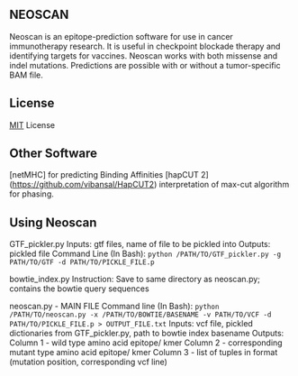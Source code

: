 NEOSCAN
-----
Neoscan is an epitope-prediction software for use in cancer immunotherapy research. It is useful in checkpoint blockade therapy
and identifying targets for vaccines. Neoscan works with both missense and indel mutations. Predictions are possible with or without a
tumor-specific BAM file.

License
-----
[MIT](http://choosealicense.com/licenses/mit/) License

Other Software
-----
[netMHC]  for predicting Binding Affinities
[hapCUT 2] (https://github.com/vibansal/HapCUT2) interpretation of max-cut algorithm for phasing.

Using Neoscan
-----
GTF_pickler.py
Inputs: gtf files, name of file to be pickled into
Outputs: pickled file
Command Line (In Bash): ```python /PATH/TO/GTF_pickler.py -g PATH/TO/GTF -d PATH/TO/PICKLE_FILE.p```

bowtie_index.py
Instruction: Save to same directory as neoscan.py; contains the bowtie query sequences

neoscan.py - MAIN FILE
Command line (In Bash): ```python /PATH/TO/neoscan.py -x /PATH/TO/BOWTIE/BASENAME -v PATH/TO/VCF -d PATH/TO/PICKLE_FILE.p > OUTPUT_FILE.txt```
Inputs: vcf file, pickled dictionaries from GTF_pickler.py, path to bowtie index basename
Outputs:
  Column 1 - wild type amino acid epitope/ kmer
  Column 2 - corresponding mutant type amino acid epitope/ kmer
  Column 3 - list of tuples in format (mutation position, corresponding vcf line)

